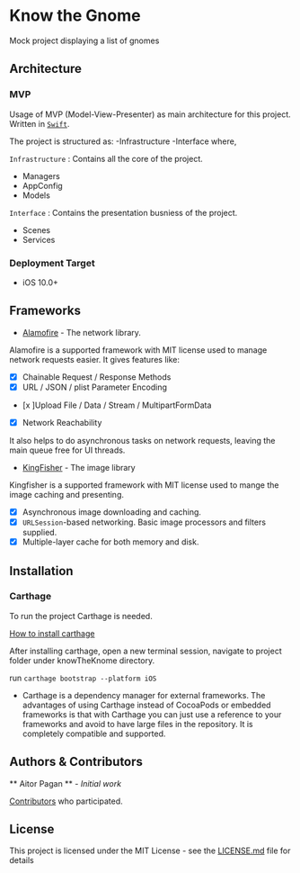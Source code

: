# Know the Gnome
Mock project displaying a list of gnomes


## Architecture
### MVP
Usage of MVP (Model-View-Presenter) as main architecture for this project.
Written in [`Swift`](https://developer.apple.com/swift/).

The project is structured as:
-Infrastructure
-Interface
where,

`Infrastructure` :  Contains all the core of the project.
* Managers
* AppConfig
* Models

`Interface` : Contains the presentation busniess of the project.
* Scenes
* Services

### Deployment Target

- iOS 10.0+

## Frameworks
* [Alamofire](https://github.com/Alamofire/Alamofire) - The network library.

Alamofire is a supported framework with MIT license used to manage network requests easier. It gives features like:
- [x] Chainable Request / Response Methods
- [x] URL / JSON / plist Parameter Encoding
- [x ]Upload File / Data / Stream / MultipartFormData
- [x] Network Reachability

It also helps to do asynchronous tasks on network requests, leaving the main queue free for UI threads.


* [KingFisher](https://github.com/onevcat/Kingfisher) - The image library

Kingfisher is a supported framework with MIT license used to mange the image caching and presenting.
- [x] Asynchronous image downloading and caching.
- [x] `URLSession`-based networking. Basic image processors and filters supplied.
- [x] Multiple-layer cache for both memory and disk.

## Installation
### Carthage
To run the project Carthage is needed.

 [How to install carthage](https://github.com/Carthage/Carthage#user-content-installing-carthage) 

After installing carthage, open a new terminal session, navigate to project folder under knowTheKnome directory.

run ``` carthage bootstrap --platform iOS ```

- Carthage is a dependency manager for external frameworks. The advantages of using Carthage instead of CocoaPods or embedded frameworks is that with Carthage you can just use a reference to your frameworks and avoid to have large files in the repository. It is completely compatible and supported.

## Authors & Contributors

** Aitor Pagan ** - *Initial work*

[Contributors](https://github.com/polenoso/who-is-this-gnome/graphs/contributors) who participated.

## License
This project is licensed under the MIT License - see the [LICENSE.md](LICENSE.md) file for details

